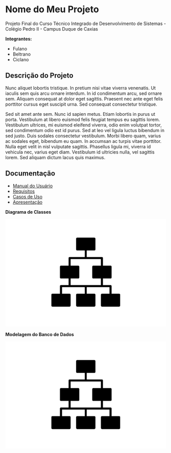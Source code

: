 # Nome do Meu Projeto

Projeto Final do Curso Técnico Integrado de Desenvolvimento de Sistemas - Colégio Pedro II - Campus Duque de Caxias

**Integrantes:**
 - Fulano
 - Beltrano
 - Ciclano

 ## Descrição do Projeto

 Nunc aliquet lobortis tristique. In pretium nisi vitae viverra venenatis. Ut iaculis sem quis arcu ornare interdum. In id condimentum arcu, sed ornare sem. Aliquam consequat at dolor eget sagittis. Praesent nec ante eget felis porttitor cursus eget suscipit urna. Sed consequat consectetur tristique.

Sed sit amet ante sem. Nunc id sapien metus. Etiam lobortis in purus ut porta. Vestibulum at libero euismod felis feugiat tempus eu sagittis lorem. Vestibulum ultrices, mi euismod eleifend viverra, odio enim volutpat tortor, sed condimentum odio est id purus. Sed at leo vel ligula luctus bibendum in sed justo. Duis sodales consectetur vestibulum. Morbi libero quam, varius ac sodales eget, bibendum eu quam. In accumsan ac turpis vitae porttitor. Nulla eget velit in nisl vulputate sagittis. Phasellus ligula mi, viverra id vehicula nec, varius eget diam. Vestibulum id ultricies nulla, vel sagittis lorem. Sed aliquam dictum lacus quis maximus.

## Documentação

- [Manual do Usuário](manual.md)
- [Requisitos](requisitos.md)
- [Casos de Uso](casos-de-uso.md)
- [Apresentação](apresentacao.pdf)

**Diagrama de Classes**

![Diagrama de Classes](diagrama-exemplo.png)

**Modelagem do Banco de Dados**

![Diagrama de Banco de Dados](diagrama-exemplo.png)
